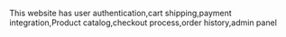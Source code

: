 This website has user authentication,cart shipping,payment integration,Product catalog,checkout process,order history,admin panel
